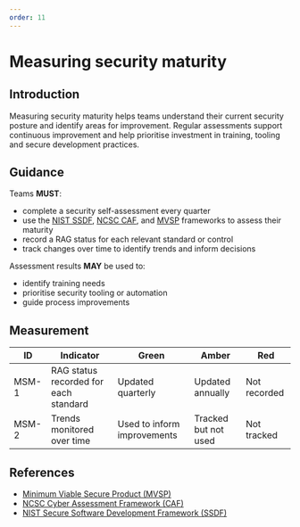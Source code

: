 ```yaml
---
order: 11
---
```

# Measuring security maturity

## Introduction

Measuring security maturity helps teams understand their current security posture and identify areas for improvement. Regular assessments support continuous improvement and help prioritise investment in training, tooling and secure development practices.

## Guidance

Teams **MUST**:

- complete a security self-assessment every quarter
- use the [NIST SSDF][1], [NCSC CAF][2], and [MVSP][3] frameworks to assess their maturity
- record a RAG status for each relevant standard or control
- track changes over time to identify trends and inform decisions

Assessment results **MAY** be used to:

- identify training needs
- prioritise security tooling or automation
- guide process improvements

## Measurement

| ID    | Indicator                             | Green                       | Amber                | Red          |
| ----- | ------------------------------------- | --------------------------- | -------------------- | ------------ |
| MSM-1 | RAG status recorded for each standard | Updated quarterly           | Updated annually     | Not recorded |
| MSM-2 | Trends monitored over time            | Used to inform improvements | Tracked but not used | Not tracked  |

## References

- [Minimum Viable Secure Product (MVSP)][3]
- [NCSC Cyber Assessment Framework (CAF)][2]
- [NIST Secure Software Development Framework (SSDF)][1]

[1]: https://csrc.nist.gov/Projects/ssdf
[2]: https://www.ncsc.gov.uk/collection/caf
[3]: https://mvsp.dev
